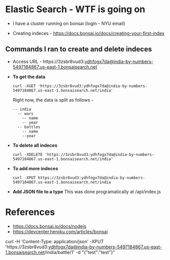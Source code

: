 # Elastic Search - WTF is going on
* I have a cluster running on bonsai (login - NYU email)

* Creating indeces - https://docs.bonsai.io/docs/creating-your-first-index

## Commands I ran to create and delete indeces

* Access URL - https://3zsbr8vud3:ydhfogx7da@india-by-numbers-5497184867.us-east-1.bonsaisearch.net

* **To get the data**

  `curl -XGET 'https://3zsbr8vud3:ydhfogx7da@india-by-numbers-5497184867.us-east-1.bonsaisearch.net/india'`

  Right now, the data is split as follows -

  ```
  -- india
    -- wars
      -- name
      -- year
    -- battles
      -- name
      --year
  ```

* **To delete all indeces**

  `curl -XDELETE 'https://3zsbr8vud3:ydhfogx7da@india-by-numbers-5497184867.us-east-1.bonsaisearch.net/india'`

* **To add more indeces**

  `curl -XPUT https://3zsbr8vud3:ydhfogx7da@india-by-numbers-5497184867.us-east-1.bonsaisearch.net/india`

* **Add JSON file to a type**
  This was done programatically at /api/index.js

# References
* https://docs.bonsai.io/docs/nodejs
* https://devcenter.heroku.com/articles/bonsai




 curl -H 'Content-Type: application/json' -XPUT  'https://3zsbr8vud3:ydhfogx7da@india-by-numbers-5497184867.us-east-1.bonsaisearch.net/india/battle/1' -d "{"test":"test"}"
